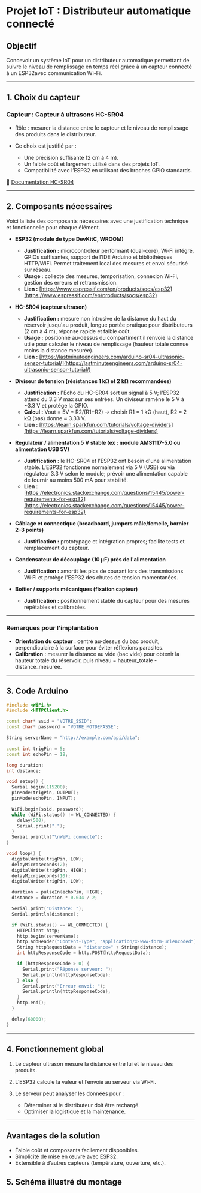 # Projet IoT : Distributeur automatique connecté 

## Objectif

Concevoir un système IoT pour un distributeur automatique permettant de suivre le niveau de remplissage en temps réel grâce à un capteur connecté à un ESP32avec communication Wi-Fi.

---

## 1. Choix du capteur

###  Capteur : **Capteur à ultrasons HC-SR04**

* Rôle : mesurer la distance entre le capteur et le niveau de remplissage des produits dans le distributeur.
* Ce choix est justifié par :

  * Une précision suffisante (2 cm à 4 m).
  * Un faible coût et largement utilisé dans des projets IoT.
  * Compatibilité avec l’ESP32 en utilisant des broches GPIO standards.

🔗 [Documentation HC-SR04](https://lastminuteengineers.com/arduino-sr04-ultrasonic-sensor-tutorial/)

---

## 2. Composants nécessaires

Voici la liste des composants nécessaires avec une justification technique et fonctionnelle pour chaque élément.

* **ESP32 (module de type DevKitC, WROOM)**

  * **Justification :** microcontrôleur performant (dual-core), Wi‑Fi intégré, GPIOs suffisantes, support de l'IDE Arduino et bibliothèques HTTP/WiFi. Permet traitement local des mesures et envoi sécurisé sur réseau.
  * **Usage :** collecte des mesures, temporisation, connexion Wi‑Fi, gestion des erreurs et retransmission.
  * **Lien :** [https://www.espressif.com/en/products/socs/esp32](https://www.espressif.com/en/products/socs/esp32)

* **HC-SR04 (capteur ultrason)**

  * **Justification :** mesure non intrusive de la distance du haut du réservoir jusqu'au produit, longue portée pratique pour distributeurs (2 cm à 4 m), réponse rapide et faible coût.
  * **Usage :** positionné au-dessus du compartiment il renvoie la distance utile pour calculer le niveau de remplissage (hauteur totale connue moins la distance mesurée).
  * **Lien :** [https://lastminuteengineers.com/arduino-sr04-ultrasonic-sensor-tutorial/](https://lastminuteengineers.com/arduino-sr04-ultrasonic-sensor-tutorial/)

* **Diviseur de tension (résistances 1 kΩ et 2 kΩ recommandées)**

  * **Justification :** l'Echo du HC-SR04 sort un signal à 5 V; l'ESP32 attend du 3.3 V max sur ses entrées. Un diviseur ramène le 5 V à \~3.3 V et protège la GPIO.
  * **Calcul :** Vout = 5V \* R2/(R1+R2) → choisir R1 = 1 kΩ (haut), R2 = 2 kΩ (bas) donne ≈ 3.33 V.
  * **Lien :** [https://learn.sparkfun.com/tutorials/voltage-dividers](https://learn.sparkfun.com/tutorials/voltage-dividers)

* **Regulateur / alimentation 5 V stable (ex : module AMS1117-5.0 ou alimentation USB 5V)**

  * **Justification :** le HC-SR04 et l'ESP32 ont besoin d'une alimentation stable. L'ESP32 fonctionne normalement via 5 V (USB) ou via régulateur 3.3 V selon le module; prévoir une alimentation capable de fournir au moins 500 mA pour stabilité.
  * **Lien :** [https://electronics.stackexchange.com/questions/15445/power-requirements-for-esp32](https://electronics.stackexchange.com/questions/15445/power-requirements-for-esp32)

* **Câblage et connectique (breadboard, jumpers mâle/femelle, bornier 2–3 points)**

  * **Justification :** prototypage et intégration propres; facilite tests et remplacement du capteur.

* **Condensateur de découplage (10 µF) près de l'alimentation**

  * **Justification :** amortit les pics de courant lors des transmissions Wi‑Fi et protège l'ESP32 des chutes de tension momentanées.

* **Boîtier / supports mécaniques (fixation capteur)**

  * **Justification :** positionnement stable du capteur pour des mesures répétables et calibrables.

---

### Remarques pour l'implantation

* **Orientation du capteur** : centré au-dessus du bac produit, perpendiculaire à la surface pour éviter réflexions parasites.
* **Calibration** : mesurer la distance au vide (bac vide) pour obtenir la hauteur totale du réservoir, puis niveau = hauteur\_totale - distance\_mesurée.
---

## 3. Code Arduino

```cpp
#include <WiFi.h>
#include <HTTPClient.h>

const char* ssid = "VOTRE_SSID";
const char* password = "VOTRE_MOTDEPASSE";

String serverName = "http://example.com/api/data";

const int trigPin = 5;
const int echoPin = 18;

long duration;
int distance;

void setup() {
  Serial.begin(115200);
  pinMode(trigPin, OUTPUT);
  pinMode(echoPin, INPUT);

  WiFi.begin(ssid, password);
  while (WiFi.status() != WL_CONNECTED) {
    delay(500);
    Serial.print(".");
  }
  Serial.println("\nWiFi connecté");
}

void loop() {
  digitalWrite(trigPin, LOW);
  delayMicroseconds(2);
  digitalWrite(trigPin, HIGH);
  delayMicroseconds(10);
  digitalWrite(trigPin, LOW);

  duration = pulseIn(echoPin, HIGH);
  distance = duration * 0.034 / 2; 

  Serial.print("Distance: ");
  Serial.println(distance);

  if (WiFi.status() == WL_CONNECTED) {
    HTTPClient http;
    http.begin(serverName);
    http.addHeader("Content-Type", "application/x-www-form-urlencoded");
    String httpRequestData = "distance=" + String(distance);
    int httpResponseCode = http.POST(httpRequestData);

    if (httpResponseCode > 0) {
      Serial.print("Réponse serveur: ");
      Serial.println(httpResponseCode);
    } else {
      Serial.print("Erreur envoi: ");
      Serial.println(httpResponseCode);
    }
    http.end();
  }

  delay(60000); 
}
```

---

## 4. Fonctionnement global

1. Le capteur ultrason mesure la distance entre lui et le niveau des produits.
2. L’ESP32 calcule la valeur et l’envoie au serveur via Wi-Fi.
3. Le serveur peut analyser les données pour :

   * Déterminer si le distributeur doit être rechargé.
   * Optimiser la logistique et la maintenance.

---

##  Avantages de la solution

* Faible coût et composants facilement disponibles.
* Simplicité de mise en œuvre avec ESP32.
* Extensible à d’autres capteurs (température, ouverture, etc.).


## 5. Schéma illustré du montage
